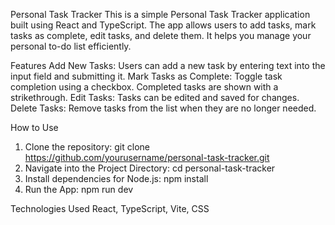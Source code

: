 Personal Task Tracker
This is a simple Personal Task Tracker application built using React and TypeScript. The app allows users to add tasks, mark tasks as complete, edit tasks, and delete them. It helps you manage your personal to-do list efficiently.

Features
Add New Tasks: Users can add a new task by entering text into the input field and submitting it.
Mark Tasks as Complete: Toggle task completion using a checkbox. Completed tasks are shown with a strikethrough.
Edit Tasks: Tasks can be edited and saved for changes.
Delete Tasks: Remove tasks from the list when they are no longer needed.

How to Use
1. Clone the repository: git clone https://github.com/yourusername/personal-task-tracker.git
2. Navigate into the Project Directory: cd personal-task-tracker
3. Install dependencies for Node.js: npm install
4. Run the App: npm run dev

Technologies Used
React, TypeScript, Vite, CSS

